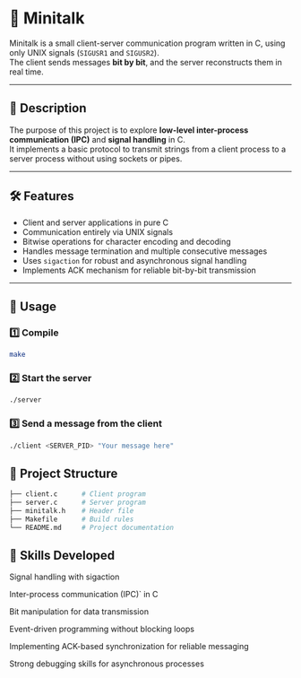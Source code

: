 # 📡 Minitalk

Minitalk is a small client-server communication program written in C, using only UNIX signals (`SIGUSR1` and `SIGUSR2`).  
The client sends messages **bit by bit**, and the server reconstructs them in real time.

---

## 📜 Description

The purpose of this project is to explore **low-level inter-process communication (IPC)** and **signal handling** in C.  
It implements a basic protocol to transmit strings from a client process to a server process without using sockets or pipes.

---

## 🛠 Features

- Client and server applications in pure C
- Communication entirely via UNIX signals
- Bitwise operations for character encoding and decoding
- Handles message termination and multiple consecutive messages
- Uses `sigaction` for robust and asynchronous signal handling
- Implements ACK mechanism for reliable bit-by-bit transmission
---

## 🚀 Usage

### 1️⃣ Compile
```bash
make
```
### 2️⃣ Start the server
```bash
./server
```
### 3️⃣ Send a message from the client
```bash
./client <SERVER_PID> "Your message here"
```
## 📂 Project Structure
```bash
├── client.c      # Client program
├── server.c      # Server program
├── minitalk.h    # Header file
├── Makefile      # Build rules
└── README.md     # Project documentation
```
## 🧠 Skills Developed

Signal handling with sigaction

Inter-process communication (IPC)` in C

Bit manipulation for data transmission

Event-driven programming without blocking loops

Implementing ACK-based synchronization for reliable messaging

Strong debugging skills for asynchronous processes



